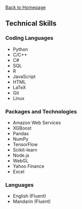 <head>
    <link rel="apple-touch-icon" sizes="180x180" href="/assets/favicon/apple-touch-icon.png">
    <link rel="icon" type="image/png" sizes="32x32" href="/assets/favicon/favicon-32x32.png">
    <link rel="icon" type="image/png" sizes="16x16" href="/assets/favicon/favicon-16x16.png">
    <link rel="manifest" href="/assets/favicon/site.webmanifest">
</head>

[Back to Homepage](/README.md)

## Technical Skills

### Coding Languages
- Python
- C/C++
- C#
- SQL
- R
- JavaScript
- HTML
- LaTeX
- Git
- Linux

### Packages and Technologies
- Amazon Web Services
- XGBoost
- Pandas
- NumPy
- TensorFlow
- Scikit-learn
- Node.js
- WebGL
- Yahoo Finance
- Excel

### Languages
- English (Fluent)
- Mandarin (Fluent)


